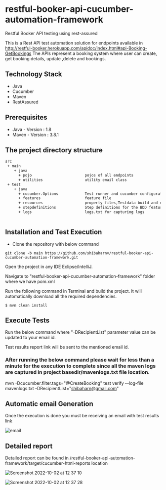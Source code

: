 # restful-booker-api-cucumber-automation-framework 

Restful Booker API testing using rest-assured

This is a  Rest API test automation solution for endpoints available in http://restful-booker.herokuapp.com/apidoc/index.html#api-Booking-GetBookings
The APIs represent a booking system where user can create, get booking details, update ,delete and bookings.

## Technology Stack

- Java
- Cucumber
- Maven
- RestAssured

## Prerequisites
- Java - Version : 1.8 
- Maven - Version : 3.8.1

## The project directory structure

```bash
src
 + main
    + java                          
      + pojo                        pojos of all endpoints                 
      + utilities                   utility email class
 + test
    + java                          
      + cucumber.Options            Test runner and cucumber configurations
      + features                    feature file
      + resources                   property files,Testdata build and common utility methods for testcases.
      + stepdefinitions             Step definitions for the BDD feature
      + logs                        logs.txt for capturing logs 
      
```      

## Installation and Test Execution

- Clone the repository with below command

```
git clone -b main https://github.com/shibaharnv/restful-booker-api-cucumber-automation-framework.git

```


Open the project in any IDE Eclipse/IntelliJ.

Navigate to "restful-booker-api-cucumber-automation-framework" folder where we have pom.xml 

Run the following command in Terminal and build the project. It will automatically download all the required dependencies.

```
$ mvn clean install
```

## Execute Tests

Run the below command where "-DRecipientList" parameter value can be updated to your email id.

Test results report link will be sent to the mentioned email id.

### After running the below command please wait for less than a minute for the execution to complete since all the maven logs are captured in project basedir/mavenlogs.txt file location.

mvn -Dcucumber.filter.tags="@CreateBooking" test verify --log-file mavenlogs.txt -DRecipientList="shibaharn@gmail.com"



## Automatic email Generation

Once the execution is done you must be receiving an email with test results link

![email](https://user-images.githubusercontent.com/65211677/193441907-1cbc4e07-af7f-4049-8853-753d8251fe25.png)

## Detailed report

Detailed report can be found in /restful-booker-api-automation-framework/target/cucumber-html-reports location

![Screenshot 2022-10-02 at 12 37 10](https://user-images.githubusercontent.com/65211677/193442382-72102d96-a4cd-4d6c-bb91-9cc036bbb083.png)


![Screenshot 2022-10-02 at 12 37 28](https://user-images.githubusercontent.com/65211677/193442394-f72f1bfd-003b-493b-8f4d-be0683f113de.png)









